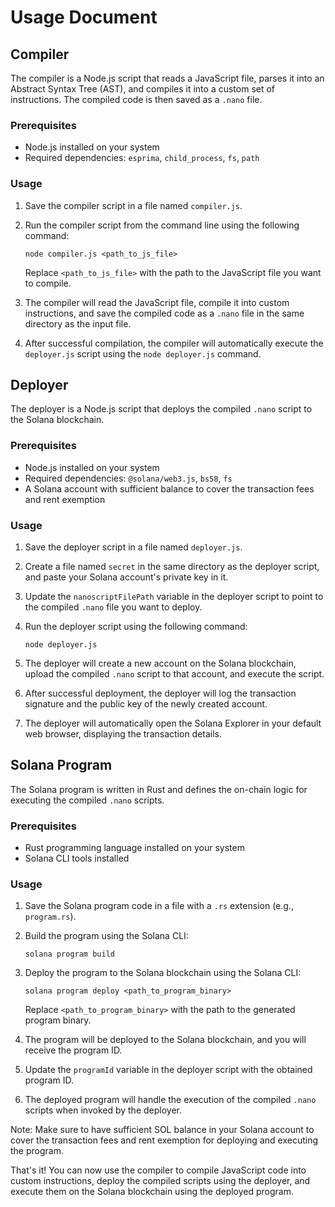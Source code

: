 # Usage Document

## Compiler

The compiler is a Node.js script that reads a JavaScript file, parses it into an Abstract Syntax Tree (AST), and compiles it into a custom set of instructions. The compiled code is then saved as a `.nano` file.

### Prerequisites

- Node.js installed on your system
- Required dependencies: `esprima`, `child_process`, `fs`, `path`

### Usage

1. Save the compiler script in a file named `compiler.js`.

2. Run the compiler script from the command line using the following command:
   ```
   node compiler.js <path_to_js_file>
   ```
   Replace `<path_to_js_file>` with the path to the JavaScript file you want to compile.

3. The compiler will read the JavaScript file, compile it into custom instructions, and save the compiled code as a `.nano` file in the same directory as the input file.

4. After successful compilation, the compiler will automatically execute the `deployer.js` script using the `node deployer.js` command.

## Deployer

The deployer is a Node.js script that deploys the compiled `.nano` script to the Solana blockchain.

### Prerequisites

- Node.js installed on your system
- Required dependencies: `@solana/web3.js`, `bs58`, `fs`
- A Solana account with sufficient balance to cover the transaction fees and rent exemption

### Usage

1. Save the deployer script in a file named `deployer.js`.

2. Create a file named `secret` in the same directory as the deployer script, and paste your Solana account's private key in it.

3. Update the `nanoscriptFilePath` variable in the deployer script to point to the compiled `.nano` file you want to deploy.

4. Run the deployer script using the following command:
   ```
   node deployer.js
   ```

5. The deployer will create a new account on the Solana blockchain, upload the compiled `.nano` script to that account, and execute the script.

6. After successful deployment, the deployer will log the transaction signature and the public key of the newly created account.

7. The deployer will automatically open the Solana Explorer in your default web browser, displaying the transaction details.

## Solana Program

The Solana program is written in Rust and defines the on-chain logic for executing the compiled `.nano` scripts.

### Prerequisites

- Rust programming language installed on your system
- Solana CLI tools installed

### Usage

1. Save the Solana program code in a file with a `.rs` extension (e.g., `program.rs`).

2. Build the program using the Solana CLI:
   ```
   solana program build
   ```

3. Deploy the program to the Solana blockchain using the Solana CLI:
   ```
   solana program deploy <path_to_program_binary>
   ```
   Replace `<path_to_program_binary>` with the path to the generated program binary.

4. The program will be deployed to the Solana blockchain, and you will receive the program ID.

5. Update the `programId` variable in the deployer script with the obtained program ID.

6. The deployed program will handle the execution of the compiled `.nano` scripts when invoked by the deployer.

Note: Make sure to have sufficient SOL balance in your Solana account to cover the transaction fees and rent exemption for deploying and executing the program.

That's it! You can now use the compiler to compile JavaScript code into custom instructions, deploy the compiled scripts using the deployer, and execute them on the Solana blockchain using the deployed program.
